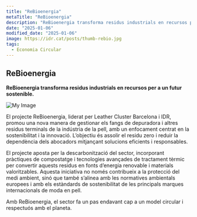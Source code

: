 ```yaml
---
title: "ReBioenergia"
metaTitle: "ReBioenergia"
description: "ReBioenergia transforma residus industrials en recursos per a un futur sostenible."
date: "2025-01-06"
modified_date: "2025-01-06"
image: https://idr.cat/posts/thumb-rebio.jpg
tags:
  - Economia Circular
---
```


## ReBioenergia

<!-- <img className="PostImg" src="https://www.idr.cat/posts/resalt1.jpg"> -->

<!-- #### Resum -->

<strong>ReBioenergia transforma residus industrials en recursos per a un futur sostenible.</strong>

![My Image](/svg/cat-rebio.svg)

<!-- #### Explicació -->

El projecte ReBioenergia, liderat per Leather Cluster Barcelona i IDR, promou una nova manera de gestionar els fangs de depuradora i altres residus terminals de la indústria de la pell, amb un enfocament centrat en la sostenibilitat i la innovació. L’objectiu és assolir el residu zero i reduir la dependència dels abocadors mitjançant solucions eficients i responsables.

El projecte aposta per la descarbonització del sector, incorporant pràctiques de compostatge i tecnologies avançades de tractament tèrmic per convertir aquests residus en fonts d’energia renovable i materials valoritzables. Aquesta iniciativa no només contribueix a la protecció del medi ambient, sinó que també s’alinea amb les normatives ambientals europees i amb els estàndards de sostenibilitat de les principals marques internacionals de moda en pell.

Amb ReBioenergia, el sector fa un pas endavant cap a un model circular i respectuós amb el planeta.
